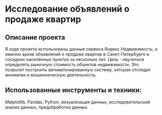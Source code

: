 # Исследование объявлений о продаже квартир

## Описание проекта

В ходе проекта использованы данные сервиса Яндекс.Недвижимость, а именно архив объявлений о продаже квартир в Санкт-Петербурге и соседних населённых пунктах за несколько лет. Цель - научиться определять рыночную стоимость объектов недвижимости. Это позволит построить автоматизированную систему, которая отследит аномалии и мошенническую деятельность.

## Использованные инструменты и техники:
Matplotlib, Pandas, Python, визуализация данных, исследовательский анализ данных, предобработка данных
